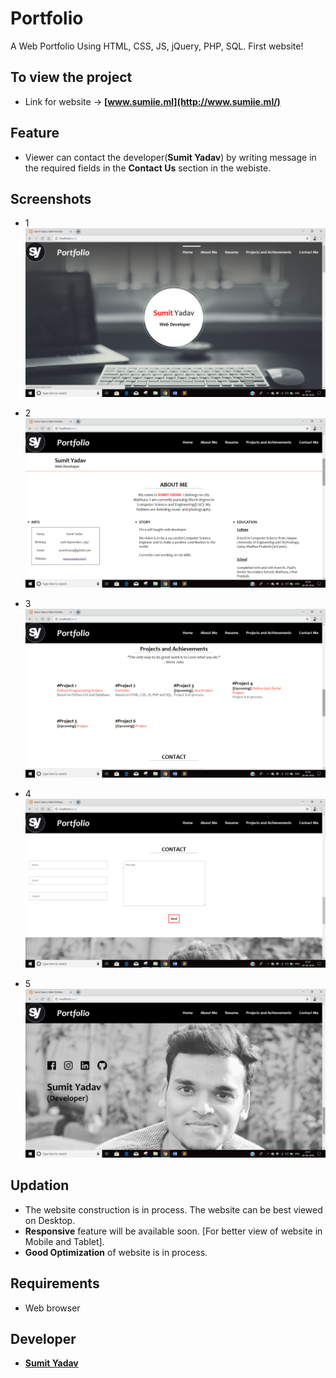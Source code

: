 # Portfolio 
A Web Portfolio Using HTML, CSS, JS, jQuery, PHP, SQL.
First website!


## To view the project
* Link for website -> **[www.sumiie.ml](http://www.sumiie.ml/)**


## Feature
* Viewer can contact the developer(**Sumit Yadav**) by writing message in the required fields in the **Contact Us** section in the webiste.


## Screenshots 
*   1
        <img src="https://github.com/sumiie24/Portfolio/blob/master/ui%20images/home.png" />

*   2
        <img src="https://github.com/sumiie24/Portfolio/blob/master/ui%20images/aboutme.png" />

*   3
        <img src="https://github.com/sumiie24/Portfolio/blob/master/ui%20images/projects.png" />

*   4
        <img src="https://github.com/sumiie24/Portfolio/blob/master/ui%20images/contact.png" />
        
*   5
        <img src="https://github.com/sumiie24/Portfolio/blob/master/ui%20images/me.png" />

## Updation
* The website construction is in process. The website can be best viewed on Desktop.
* **Responsive** feature will be available soon. [For better view of website in Mobile and Tablet].
* **Good Optimization** of website is in process.


## Requirements
* Web browser


## Developer 
* **[Sumit Yadav](https://www.linkedin.com/in/sumiie24/)**



